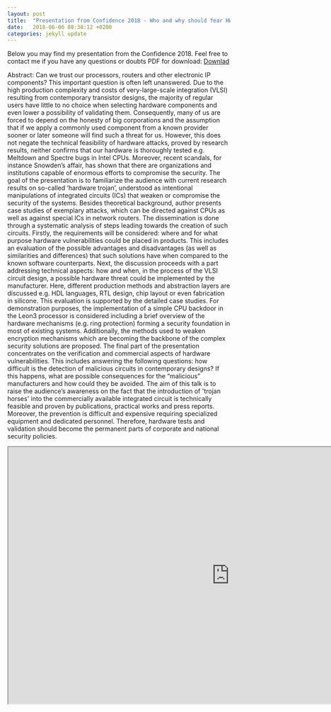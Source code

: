 ```yaml
---
layout: post
title:  "Presentation from Confidence 2018 - Who and why should fear HW trojans?"
date:   2018-06-06 08:38:12 +0200
categories: jekyll update
---
```

Below you may find my presentation from the Confidence 2018.
Feel free to contact me if you have any questions or doubts 
PDF for download: [Downlad](/download/hw_trojan_confidence.pdf) 

Abstract:
Can we trust our processors, routers and other electronic IP components? 
This important question is often left unanswered. Due to the high production complexity and costs of very-large-scale integration (VLSI) 
resulting from contemporary transistor designs, the majority of regular users have little to no choice when selecting hardware 
components and even lower a possibility of validating them. Consequently, many of us are forced to depend on the honesty of big corporations 
and the assumption that if we apply a commonly used component from a known provider sooner or later someone will find such a threat for us. 
However, this does not negate the technical feasibility of hardware attacks, proved by research results, neither confirms that our hardware is 
thoroughly tested e.g. Meltdown and Spectre bugs in Intel CPUs. Moreover, recent scandals, for instance Snowden’s affair, has shown that there are 
organizations and institutions capable of enormous efforts to compromise the security. The goal of the presentation is to familiarize the audience 
with current research results on so-called ‘hardware trojan’, understood as intentional manipulations of integrated circuits (ICs) 
that weaken or compromise the security of the systems. Besides theoretical background, author presents case studies of exemplary attacks,
 which can be directed against CPUs as well as against special ICs in network routers. The dissemination is done through a systematic 
 analysis of steps leading towards the creation of such circuits. Firstly, the requirements will be considered: where and for what purpose 
 hardware vulnerabilities could be placed in products. This includes an evaluation of the possible advantages and disadvantages (as well as 
 similarities and differences) that such solutions have when compared to the known software counterparts. Next, the discussion proceeds with a 
 part addressing technical aspects: how and when, in the process of the VLSI circuit design, a possible hardware threat could be implemented 
 by the manufacturer. Here, different production methods and abstraction layers are discussed e.g. HDL languages, RTL design, chip layout or even 
 fabrication in silicone. This evaluation is supported by the detailed case studies. For demonstration purposes, the implementation of a simple CPU 
 backdoor in the Leon3 processor is considered including a brief overview of the hardware mechanisms (e.g. ring protection) forming a security 
 foundation in most of existing systems. Additionally, the methods used to weaken encryption mechanisms which are becoming the backbone of the 
 complex security solutions are proposed. The final part of the presentation concentrates on the verification and commercial aspects of hardware 
 vulnerabilities. This includes answering the following questions: how difficult is the detection of malicious circuits in contemporary designs? 
 If this happens, what are possible consequences for the “malicious” manufacturers and how could they be avoided. The aim of this talk is 
 to raise the audience’s awareness on the fact that the introduction of 'trojan horses' into the commercially available integrated circuit
 is technically feasible and proven by publications, practical works and press reports. Moreover, the prevention is difficult and 
 expensive requiring specialized equipment and dedicated personnel. Therefore, hardware tests and validation should become the permanent
 parts of corporate and national security policies.


<iframe src="https://drive.google.com/file/d/1JJSzVqXpQqxiF6qqSfLD9DiNOvKGRYMq/preview" width="1000" height="580"></iframe>
